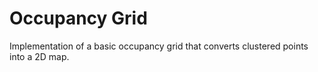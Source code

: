 # Occupancy Grid

Implementation of a basic occupancy grid that converts clustered points into a 2D map.
